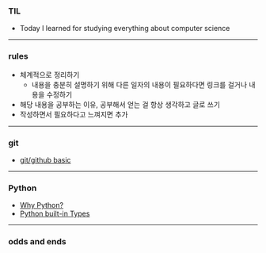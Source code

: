 ### TIL
- Today I learned for studying everything about computer science
---
### rules
- 체계적으로 정리하기
  - 내용을 충분히 설명하기 위해 다른 일자의 내용이 필요하다면 링크를 걸거나 내용을 수정하기
- 해당 내용을 공부하는 이유, 공부해서 얻는 걸 항상 생각하고 글로 쓰기
- 작성하면서 필요하다고 느껴지면 추가
---
### git
  - [git/github basic](https://github.com/FlashingFuture/TIL/blob/master/organized/git_github_basic.md)
---
### Python
  - [Why Python?](https://github.com/FlashingFuture/TIL/blob/master/organized/whyPython.md)
  - [Python built-in Types](https://docs.python.org/3/library/stdtypes.html)
---
### odds and ends 